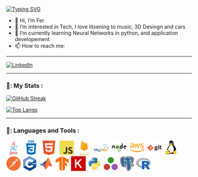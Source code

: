[![Typing SVG](https://readme-typing-svg.demolab.com/?lines=Salu2;Pelu2)](https://git.io/typing-svg)

- 👋 Hi, I’m Fer 
- 👀 I’m interested in Tech, I love litsening to music, 3D Desingn and cars
- 🌱 I’m currently learning Neural Networks in python, and application developement
- 📫 How to reach me:
---
[![LinkedIn](https://img.shields.io/badge/LinkedIn-%230077B5.svg?logo=linkedin&logoColor=white)](https://www.linkedin.com/in/luis-fernando-g%C3%B3mez-ben%C3%ADtez-37884b26b/)


---

### 🍆: My Stats :
[![GitHub Streak](http://github-readme-streak-stats.herokuapp.com?user=FerG743&theme=dark&background=000000)](https://git.io/streak-stats)

[![Top Langs](https://github-readme-stats.vercel.app/api/top-langs/?username=FerG743&layout=compact&theme=vision-friendly-dark)](https://github.com/anuraghazra/github-readme-stats)

---

### 🧠: Languages and Tools :

<div>
  <img src="https://github.com/devicons/devicon/blob/master/icons/java/java-original-wordmark.svg" title="Java" alt="Java" width="40" height="40"/>&nbsp;
  <img src="https://github.com/devicons/devicon/blob/master/icons/css3/css3-plain-wordmark.svg"  title="CSS3" alt="CSS" width="40" height="40"/>&nbsp;
  <img src="https://github.com/devicons/devicon/blob/master/icons/html5/html5-original.svg" title="HTML5" alt="HTML" width="40" height="40"/>&nbsp;
  <img src="https://github.com/devicons/devicon/blob/master/icons/javascript/javascript-original.svg" title="JavaScript" alt="JavaScript" width="40" height="40"/>&nbsp;
  <img src="https://github.com/devicons/devicon/blob/master/icons/firebase/firebase-plain-wordmark.svg" title="Firebase" alt="Firebase" width="40" height="40"/>&nbsp;
  <img src="https://github.com/devicons/devicon/blob/master/icons/mysql/mysql-original-wordmark.svg" title="MySQL"  alt="MySQL" width="40" height="40"/>&nbsp;
  <img src="https://github.com/devicons/devicon/blob/master/icons/nodejs/nodejs-original-wordmark.svg" title="NodeJS" alt="NodeJS" width="40" height="40"/>&nbsp;
  <img src="https://github.com/devicons/devicon/blob/master/icons/amazonwebservices/amazonwebservices-plain-wordmark.svg" title="AWS" alt="AWS" width="40" height="40"/>&nbsp;
  <img src="https://github.com/devicons/devicon/blob/master/icons/git/git-original-wordmark.svg" title="Git" **alt="Git" width="40" height="40"/>
  <img src="https://raw.githubusercontent.com/devicons/devicon/master/icons/linux/linux-original.svg" title="Linux" alt="Linux" width="40" height="40"/>
  <img src="https://raw.githubusercontent.com/devicons/devicon/master/icons/postman/postman-original.svg" title="Postman" alt="Postman" width="40" height="40"/>
  <img src="https://raw.githubusercontent.com/devicons/devicon/master/icons/cplusplus/cplusplus-original.svg" title="C++" alt="C++" width="40" height="40"/>
  <img src="https://raw.githubusercontent.com/devicons/devicon/master/icons/matlab/matlab-original.svg" title="MATLAB" alt="MATLAB" width="40" height="40"/>
  <img src="https://raw.githubusercontent.com/devicons/devicon/master/icons/tensorflow/tensorflow-original.svg" title="TensorFlow" alt="TensorFlow" width="40" height="40"/>
  <img src="https://raw.githubusercontent.com/devicons/devicon/master/icons/keras/keras-original.svg" title="Keras" alt="Keras" width="40" height="40"/>
  <img src="https://raw.githubusercontent.com/devicons/devicon/master/icons/python/python-original.svg" title="Python" alt="Python" width="40" height="40"/>
  <img src="https://raw.githubusercontent.com/devicons/devicon/master/icons/julia/julia-original.svg" title="Julia" alt="Julia" width="40" height="40"/>
  <img src="https://raw.githubusercontent.com/devicons/devicon/master/icons/postgresql/postgresql-original.svg" title="PostgreSQL" alt="PostgreSQL" width="40" height="40"/>
  <img src="https://raw.githubusercontent.com/devicons/devicon/master/icons/r/r-original.svg" title="R" alt="R" width="40" height="40"/>
</div>

<!---
FerG743/FerG743 is a ✨ special ✨ repository because its `README.md` (this file) appears on your GitHub profile.
You can click the Preview link to take a look at your changes.
--->

